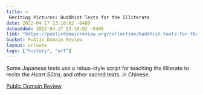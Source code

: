 ```yaml
---
title: > 
 Reciting Pictures: Buddhist Texts for the Illiterate
date: 2022-04-17 23:10:02 -0400
dateadded: 2022-04-17 23:10:02 -0400
link: "https://publicdomainreview.org/collection/buddhist-texts-for-the-illiterate"
bucket: Public Domain Review
layout: urlnote
tags: ["history", "art"]
--- 
```

Some Japanese texts use a rebus-style script for teaching the illiterate to recite the *Heart Sūtra*, and other sacred texts, in Chinese.
 <!-- end excerpt --> 
<div class='bucket'><a class='internal-link' href='/buckets/public-domain-review'>Public Domain Review</a></div> 
